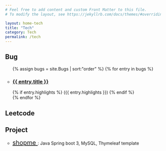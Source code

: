 ```yaml
---
# Feel free to add content and custom Front Matter to this file.
# To modify the layout, see https://jekyllrb.com/docs/themes/#overriding-theme-defaults

layout: home-tech
title: "Tech"
category: Tech
permalink: /tech
---
```

<h2> Bug </h2>
<ul style="list-style-type: circle"> 
    {% assign bugs = site.Bugs | sort:"order" %}
    {% for entry in bugs %}
        <li>
        <h3>
            <a href="{{site.baseurl}}{{entry.url}}">
            {{ entry.title }}
            </a>
        </h3>
        {% if entry.highlights %}
        ({{ entry.highlights }})
        {% endif %}
        </li>
    {% endfor %}
</ul>

<h2> Leetcode </h2>
<h2> Project </h2>
<ul style="list-style-type: circle"> 
    <li>
       <a href="https://github.com/tangsiwei0831/shopme" style="font-size: 1.25rem"> shopme </a>: Java Spring boot 3, MySQL, Thymeleaf template
    </li>
</ul>